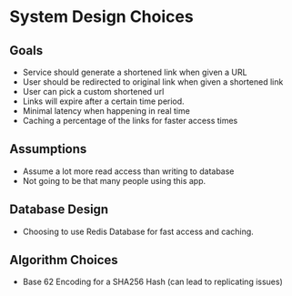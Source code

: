 # System Design Choices 

## Goals
- Service should generate a shortened link when given a URL 
- User should be redirected to original link when given a shortened link 
- User can pick a custom shortened url
- Links will expire after a certain time period.  
- Minimal latency when happening in real time 
- Caching a percentage of the links for faster access times 

## Assumptions
- Assume a lot more read access than writing to database 
- Not going to be that many people using this app. 

## Database Design 
- Choosing to use Redis Database for fast access and caching. 

## Algorithm Choices 
- Base 62 Encoding for a SHA256 Hash (can lead to replicating issues)
